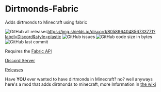 # Dirtmonds-Fabric
Adds dirtmonds to Minecraft using fabric

![GitHub all releases](https://img.shields.io/github/downloads/dmcpacks/Dirtmonds-Fabric/total?color=green&style=plastic)https://img.shields.io/discord/805896404856733771?label=Discord&style=plastic ![GitHub issues](https://img.shields.io/github/issues-raw/dmcpacks/Dirtmonds-Fabric?color=yellow&style=plastic) ![GitHub code size in bytes](https://img.shields.io/github/languages/code-size/dmcpacks/Dirtmonds-Fabric?style=plastic)![GitHub last commit](https://img.shields.io/github/last-commit/dmcpacks/Dirtmonds-Fabric?style=plastic)

Requires the [Fabric API](https://www.curseforge.com/minecraft/mc-mods/fabric-api)

[Discord Server](https://discord.gg/ew8kSgxj2U)

[Releases](https://github.com/dmcpacks/Dirtmonds-Fabric/releases)

Have **YOU** ever wanted to have dirtmonds in Minecraft? no? well anyways here's a mod that adds dirtmonds to minecraft, more Information in [the wiki](https://github.com/dmcpacks/Dirtmonds-Fabric/wiki)
